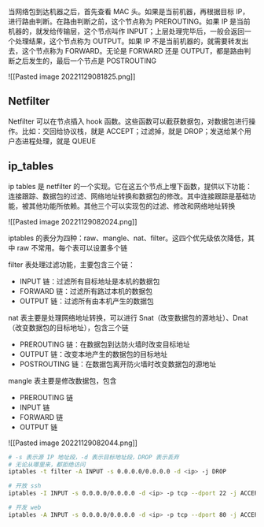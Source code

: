 
当网络包到达机器之后，首先查看 MAC 头。如果是当前机器，再根据目标 IP，进行路由判断。在路由判断之前，这个节点称为 PREROUTING。如果 IP 是当前机器的，就发给传输层，这个节点叫作 INPUT；上层处理完毕后，一般会返回一个处理结果，这个节点称为 OUTPUT。如果 IP 不是当前机器的，就需要转发出去，这个节点称为 FORWARD。无论是 FORWARD 还是 OUTPUT，都是路由判断之后发生的，最后一个节点是 POSTROUTING

![[Pasted image 20221129081825.png]]

## Netfilter

Netfilter 可以在节点插入 hook 函数。这些函数可以截获数据包，对数据包进行操作。比如：交回给协议栈，就是 ACCEPT；过滤掉，就是 DROP；发送给某个用户态进程处理，就是 QUEUE

## ip_tables

ip tables 是 netfilter 的一个实现。它在这五个节点上埋下函数，提供以下功能：连接跟踪、数据包的过滤、网络地址转换和数据包的修改。其中连接跟踪是基础功能，被其他功能所依赖。其他三个可以实现包的过滤、修改和网络地址转换

![[Pasted image 20221129082024.png]]

iptables 的表分为四种：raw、mangle、nat、filter。这四个优先级依次降低，其中 raw 不常用。每个表可以设置多个链

filter 表处理过滤功能，主要包含三个链：
- INPUT 链：过滤所有目标地址是本机的数据包
- FORWARD 链：过滤所有路过本机的数据包
- OUTPUT 链：过滤所有由本机产生的数据包

nat 表主要是处理网络地址转换，可以进行 Snat（改变数据包的源地址）、Dnat（改变数据包的目标地址），包含三个链
- PREROUTING 链：在数据包到达防火墙时改变目标地址
- OUTPUT 链：改变本地产生的数据包的目标地址
- POSTROUTING 链：在数据包离开防火墙时改变数据包的源地址

mangle 表主要是修改数据包，包含
- PREROUTING 链
- INPUT 链
- FORWARD 链
- OUTPUT 链

![[Pasted image 20221129082044.png]]

```bash
# -s 表示源 IP 地址段，-d 表示目标地址段，DROP 表示丢弃
# 无论从哪里来，都拒绝访问
iptables -t filter -A INPUT -s 0.0.0.0/0.0.0.0 -d <ip> -j DROP

# 开放 ssh
iptables -I INPUT -s 0.0.0.0/0.0.0.0 -d <ip> -p tcp --dport 22 -j ACCEPT

# 开发 web
iptables -A INPUT -s 0.0.0.0/0.0.0.0 -d <ip> -p tcp --dport 80 -j ACCEP
```